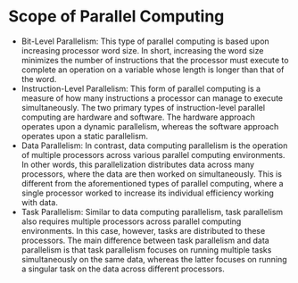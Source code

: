 # Scope of Parallel Computing

- Bit-Level Parallelism: This type of parallel computing is based upon increasing processor word size. In short, increasing the word size minimizes the number of instructions that the processor must execute to complete an operation on a variable whose length is longer than that of the word.
- Instruction-Level Parallelism: This form of parallel computing is a measure of how many instructions a processor can manage to execute simultaneously. The two primary types of instruction-level parallel computing are hardware and software. The hardware approach operates upon a dynamic parallelism, whereas the software approach operates upon a static parallelism. 
- Data Parallelism: In contrast, data computing parallelism is the operation of multiple processors across various parallel computing environments. In other words, this parallelization distributes data across many processors, where the data are then worked on simultaneously. This is different from the aforementioned types of parallel computing, where a single processor worked to increase its individual efficiency working with data.
- Task Parallelism: Similar to data computing parallelism, task parallelism also requires multiple processors across parallel computing environments. In this case, however, tasks are distributed to these processors. The main difference between task parallelism and data parallelism is that task parallelism focuses on running multiple tasks simultaneously on the same data, whereas the latter focuses on running a singular task on the data across different processors.
